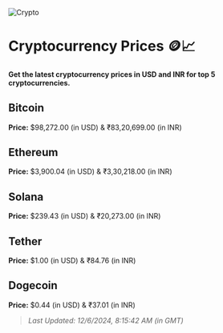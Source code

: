 
![Crypto](https://www.techguide.com.au/wp-content/uploads/2020/11/crypto3.jpeg)

# Cryptocurrency Prices 🪙📈

#### Get the latest cryptocurrency prices in USD and INR for top 5 cryptocurrencies.

## Bitcoin

**Price:** $98,272.00 (in USD) & ₹83,20,699.00 (in INR)

## Ethereum

**Price:** $3,900.04 (in USD) & ₹3,30,218.00 (in INR)

## Solana

**Price:** $239.43 (in USD) & ₹20,273.00 (in INR)

## Tether

**Price:** $1.00 (in USD) & ₹84.76 (in INR)

## Dogecoin

**Price:** $0.44 (in USD) & ₹37.01 (in INR)

> _Last Updated: 12/6/2024, 8:15:42 AM (in GMT)_
